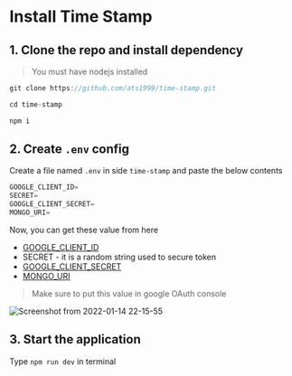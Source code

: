 # Install Time Stamp

## 1. Clone the repo and install dependency
> You must have nodejs installed
```js
git clone https://github.com/ats1999/time-stamp.git

cd time-stamp

npm i
```

## 2. Create `.env` config
Create a file named `.env` in side `time-stamp` and paste the below contents
```js
GOOGLE_CLIENT_ID=
SECRET=
GOOGLE_CLIENT_SECRET=
MONGO_URI=
```

Now, you can get these value from here
- [GOOGLE_CLIENT_ID](https://www.ibm.com/docs/SS6KM6/com.ibm.appconnect.dev.doc/how-to-guides-for-apps/getting-oauth-credentials-for-google-applications.html)
- SECRET - it is a random string used to secure token
- [GOOGLE_CLIENT_SECRET](https://www.ibm.com/docs/SS6KM6/com.ibm.appconnect.dev.doc/how-to-guides-for-apps/getting-oauth-credentials-for-google-applications.html) 
- [MONGO_URI](https://docs.mongodb.com/manual/reference/connection-string/)

> Make sure to put this value in google OAuth console 

![Screenshot from 2022-01-14 22-15-55](https://user-images.githubusercontent.com/54087826/149553235-9c806324-f464-48fa-aa9f-09910118165a.png)


## 3. Start the application
Type `npm run dev` in terminal
